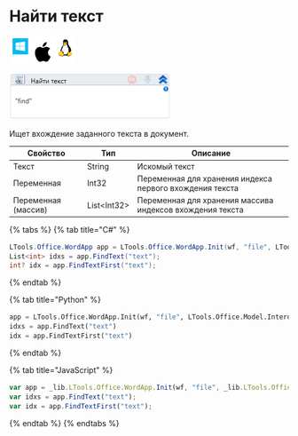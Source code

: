 # Найти текст

![](<../../../.gitbook/assets/image (100) (1) (1) (1) (1) (1) (10).png>)

![](<../../../.gitbook/assets/image (104).png>)

Ищет вхождение заданного текста в документ.

| Свойство            | Тип          | Описание                                                  |
| ------------------- | ------------ | --------------------------------------------------------- |
| Текст               | String       | Искомый текст                                             |
| Переменная          | Int32        | Переменная для хранения индекса первого вхождения текста  |
| Переменная (массив) | List\<Int32> | Переменная для хранения массива индексов вхождения текста |

{% tabs %}
{% tab title="C#" %}
```csharp
LTools.Office.WordApp app = LTools.Office.WordApp.Init(wf, "file", LTools.Office.Model.InteropTypes.DX);
List<int> idxs = app.FindText("text");
int? idx = app.FindTextFirst("text");
```
{% endtab %}

{% tab title="Python" %}
```python
app = LTools.Office.WordApp.Init(wf, "file", LTools.Office.Model.InteropTypes.DX)
idxs = app.FindText("text")
idx = app.FindTextFirst("text")
```
{% endtab %}

{% tab title="JavaScript" %}
```javascript
var app = _lib.LTools.Office.WordApp.Init(wf, "file", _lib.LTools.Office.Model.InteropTypes.DX);
var idxs = app.FindText("text");
var idx = app.FindTextFirst("text");
```
{% endtab %}
{% endtabs %}
